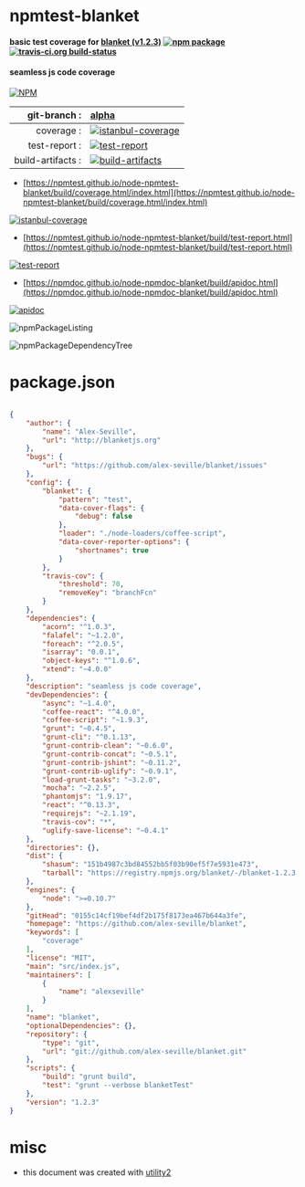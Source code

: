 # npmtest-blanket

#### basic test coverage for  [blanket (v1.2.3)](https://github.com/alex-seville/blanket)  [![npm package](https://img.shields.io/npm/v/npmtest-blanket.svg?style=flat-square)](https://www.npmjs.org/package/npmtest-blanket) [![travis-ci.org build-status](https://api.travis-ci.org/npmtest/node-npmtest-blanket.svg)](https://travis-ci.org/npmtest/node-npmtest-blanket)

#### seamless js code coverage

[![NPM](https://nodei.co/npm/blanket.png?downloads=true&downloadRank=true&stars=true)](https://www.npmjs.com/package/blanket)

| git-branch : | [alpha](https://github.com/npmtest/node-npmtest-blanket/tree/alpha)|
|--:|:--|
| coverage : | [![istanbul-coverage](https://npmtest.github.io/node-npmtest-blanket/build/coverage.badge.svg)](https://npmtest.github.io/node-npmtest-blanket/build/coverage.html/index.html)|
| test-report : | [![test-report](https://npmtest.github.io/node-npmtest-blanket/build/test-report.badge.svg)](https://npmtest.github.io/node-npmtest-blanket/build/test-report.html)|
| build-artifacts : | [![build-artifacts](https://npmtest.github.io/node-npmtest-blanket/glyphicons_144_folder_open.png)](https://github.com/npmtest/node-npmtest-blanket/tree/gh-pages/build)|

- [https://npmtest.github.io/node-npmtest-blanket/build/coverage.html/index.html](https://npmtest.github.io/node-npmtest-blanket/build/coverage.html/index.html)

[![istanbul-coverage](https://npmtest.github.io/node-npmtest-blanket/build/screenCapture.buildCi.browser.%252Ftmp%252Fbuild%252Fcoverage.lib.html.png)](https://npmtest.github.io/node-npmtest-blanket/build/coverage.html/index.html)

- [https://npmtest.github.io/node-npmtest-blanket/build/test-report.html](https://npmtest.github.io/node-npmtest-blanket/build/test-report.html)

[![test-report](https://npmtest.github.io/node-npmtest-blanket/build/screenCapture.buildCi.browser.%252Ftmp%252Fbuild%252Ftest-report.html.png)](https://npmtest.github.io/node-npmtest-blanket/build/test-report.html)

- [https://npmdoc.github.io/node-npmdoc-blanket/build/apidoc.html](https://npmdoc.github.io/node-npmdoc-blanket/build/apidoc.html)

[![apidoc](https://npmdoc.github.io/node-npmdoc-blanket/build/screenCapture.buildCi.browser.%252Ftmp%252Fbuild%252Fapidoc.html.png)](https://npmdoc.github.io/node-npmdoc-blanket/build/apidoc.html)

![npmPackageListing](https://npmtest.github.io/node-npmtest-blanket/build/screenCapture.npmPackageListing.svg)

![npmPackageDependencyTree](https://npmtest.github.io/node-npmtest-blanket/build/screenCapture.npmPackageDependencyTree.svg)



# package.json

```json

{
    "author": {
        "name": "Alex-Seville",
        "url": "http://blanketjs.org"
    },
    "bugs": {
        "url": "https://github.com/alex-seville/blanket/issues"
    },
    "config": {
        "blanket": {
            "pattern": "test",
            "data-cover-flags": {
                "debug": false
            },
            "loader": "./node-loaders/coffee-script",
            "data-cover-reporter-options": {
                "shortnames": true
            }
        },
        "travis-cov": {
            "threshold": 70,
            "removeKey": "branchFcn"
        }
    },
    "dependencies": {
        "acorn": "^1.0.3",
        "falafel": "~1.2.0",
        "foreach": "^2.0.5",
        "isarray": "0.0.1",
        "object-keys": "^1.0.6",
        "xtend": "~4.0.0"
    },
    "description": "seamless js code coverage",
    "devDependencies": {
        "async": "~1.4.0",
        "coffee-react": "^4.0.0",
        "coffee-script": "~1.9.3",
        "grunt": "~0.4.5",
        "grunt-cli": "^0.1.13",
        "grunt-contrib-clean": "~0.6.0",
        "grunt-contrib-concat": "~0.5.1",
        "grunt-contrib-jshint": "~0.11.2",
        "grunt-contrib-uglify": "~0.9.1",
        "load-grunt-tasks": "~3.2.0",
        "mocha": "~2.2.5",
        "phantomjs": "1.9.17",
        "react": "^0.13.3",
        "requirejs": "~2.1.19",
        "travis-cov": "*",
        "uglify-save-license": "~0.4.1"
    },
    "directories": {},
    "dist": {
        "shasum": "151b4987c3bd84552bb5f03b90ef5f7e5931e473",
        "tarball": "https://registry.npmjs.org/blanket/-/blanket-1.2.3.tgz"
    },
    "engines": {
        "node": ">=0.10.7"
    },
    "gitHead": "0155c14cf19bef4df2b175f8173ea467b644a3fe",
    "homepage": "https://github.com/alex-seville/blanket",
    "keywords": [
        "coverage"
    ],
    "license": "MIT",
    "main": "src/index.js",
    "maintainers": [
        {
            "name": "alexseville"
        }
    ],
    "name": "blanket",
    "optionalDependencies": {},
    "repository": {
        "type": "git",
        "url": "git://github.com/alex-seville/blanket.git"
    },
    "scripts": {
        "build": "grunt build",
        "test": "grunt --verbose blanketTest"
    },
    "version": "1.2.3"
}
```



# misc
- this document was created with [utility2](https://github.com/kaizhu256/node-utility2)
